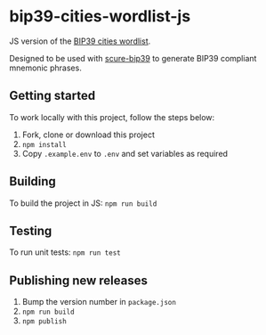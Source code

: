 # bip39-cities-wordlist-js

JS version of the [BIP39 cities wordlist](https://github.com/Jaza/bip39-cities-wordlist).

Designed to be used with [scure-bip39](https://github.com/paulmillr/scure-bip39) to generate BIP39 compliant mnemonic phrases.

## Getting started

To work locally with this project, follow the steps below:

1. Fork, clone or download this project
1. `npm install`
1. Copy `.example.env` to `.env` and set variables as required

## Building

To build the project in JS: `npm run build`

## Testing

To run unit tests: `npm run test`

## Publishing new releases

1. Bump the version number in `package.json`
1. `npm run build`
1. `npm publish`
